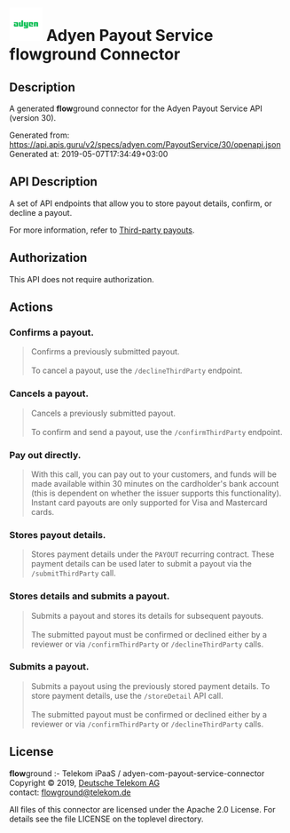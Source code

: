 # ![LOGO](logo.png) Adyen Payout Service **flow**ground Connector

## Description

A generated **flow**ground connector for the Adyen Payout Service API (version 30).

Generated from: https://api.apis.guru/v2/specs/adyen.com/PayoutService/30/openapi.json<br/>
Generated at: 2019-05-07T17:34:49+03:00

## API Description

A set of API endpoints that allow you to store payout details, confirm, or decline a payout.

For more information, refer to [Third-party payouts](https://docs.adyen.com/developers/features/third-party-payouts).

## Authorization

This API does not require authorization.

## Actions

### Confirms a payout.

> Confirms a previously submitted payout.<br/>
> <br/>
> To cancel a payout, use the `/declineThirdParty` endpoint.

### Cancels a payout.

> Cancels a previously submitted payout.<br/>
> <br/>
> To confirm and send a payout, use the `/confirmThirdParty` endpoint.

### Pay out directly.

> With this call, you can pay out to your customers, and funds will be made available within 30 minutes on the cardholder's bank account (this is dependent on whether the issuer supports this functionality). Instant card payouts are only supported for Visa and Mastercard cards.

### Stores payout details.

> Stores payment details under the `PAYOUT` recurring contract. These payment details can be used later to submit a payout via the `/submitThirdParty` call.

### Stores details and submits a payout.

> Submits a payout and stores its details for subsequent payouts.<br/>
> <br/>
> The submitted payout must be confirmed or declined either by a reviewer or via `/confirmThirdParty` or `/declineThirdParty` calls.

### Submits a payout.

> Submits a payout using the previously stored payment details. To store payment details, use the `/storeDetail` API call.<br/>
> <br/>
> The submitted payout must be confirmed or declined either by a reviewer or via `/confirmThirdParty` or `/declineThirdParty` calls.

## License

**flow**ground :- Telekom iPaaS / adyen-com-payout-service-connector<br/>
Copyright © 2019, [Deutsche Telekom AG](https://www.telekom.de)<br/>
contact: flowground@telekom.de

All files of this connector are licensed under the Apache 2.0 License. For details
see the file LICENSE on the toplevel directory.

